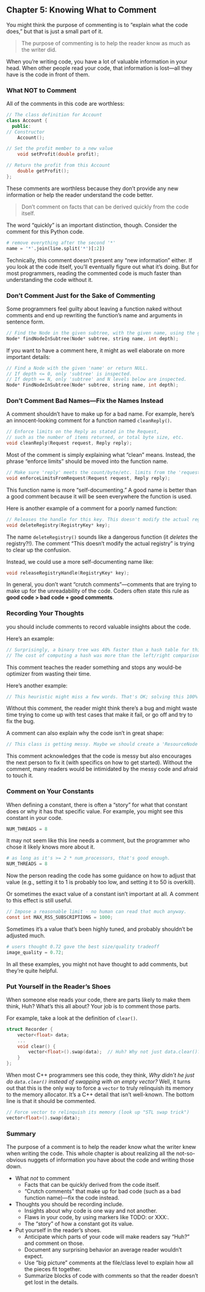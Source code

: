 ## Chapter 5: Knowing What to Comment

You might think the purpose of commenting is to “explain what the code does,” but that is just a small part of it.

> The purpose of commenting is to help the reader know as much as the writer did.

When you’re writing code, you have a lot of valuable information in your head. When other people read your code, that information is lost—all they have is the code in front of them.

### What NOT to Comment

All of the comments in this code are worthless:

```cpp
// The class definition for Account
class Account {
  public:
// Constructor
    Account();

// Set the profit member to a new value
    void setProfit(double profit);

// Return the profit from this Account
    double getProfit();
};
```

These comments are worthless because they don’t provide any new information or help the reader understand the code better.

> Don’t comment on facts that can be derived quickly from the code itself.

The word “quickly” is an important distinction, though. Consider the comment for this Python code.

```py
# remove everything after the second '*'
name = '*'.join(line.split('*')[:2])
```

Technically, this comment doesn’t present any “new information” either. If you look at the code itself, you’ll eventually figure out what it’s doing. But for most programmers, reading the commented code is much faster than understanding the code without it.

### Don’t Comment Just for the Sake of Commenting

Some programmers feel guilty about leaving a function naked without comments and end up rewriting the function’s name and arguments in sentence form.

```cpp
// Find the Node in the given subtree, with the given name, using the given depth.
Node* findNodeInSubtree(Node* subtree, string name, int depth);
```

If you want to have a comment here, it might as well elaborate on more important details:

```cpp
// Find a Node with the given 'name' or return NULL.
// If depth <= 0, only 'subtree' is inspected.
// If depth == N, only 'subtree' and N levels below are inspected.
Node* FindNodeInSubtree(Node* subtree, string name, int depth);
```

### Don’t Comment Bad Names—Fix the Names Instead

A comment shouldn’t have to make up for a bad name. For example, here’s an innocent-looking comment for a function named `cleanReply()`.

```cpp
// Enforce limits on the Reply as stated in the Request,
// such as the number of items returned, or total byte size, etc.
void cleanReply(Request request, Reply reply);
```

Most of the comment is simply explaining what “clean” means. Instead, the phrase “enforce limits” should be moved into the function name.

```cpp
// Make sure 'reply' meets the count/byte/etc. limits from the 'request'
void enforceLimitsFromRequest(Request request, Reply reply);
```

This function name is more “self-documenting.” A good name is better than a good comment because it will be seen everywhere the function is used.

Here is another example of a comment for a poorly named function:

```cpp
// Releases the handle for this key. This doesn't modify the actual registry.
void deleteRegistry(RegistryKey* key);
```

The name `deleteRegistry()` sounds like a dangerous function (it *deletes* the registry?!). The comment “This doesn’t modify the actual registry” is trying to clear up the confusion.

Instead, we could use a more self-documenting name like:

```cpp
void releaseRegistryHandle(RegistryKey* key);
```

In general, you don’t want “crutch comments”—comments that are trying to make up for the unreadability of the code. Coders often state this rule as __good code > bad code + good comments__.

### Recording Your Thoughts

you should include comments to record valuable insights about the code.

Here’s an example:

```java
// Surprisingly, a binary tree was 40% faster than a hash table for this data.
// The cost of computing a hash was more than the left/right comparisons.
```

This comment teaches the reader something and stops any would-be optimizer from wasting their time.

Here’s another example:

```cpp
// This heuristic might miss a few words. That's OK; solving this 100% is hard.
```

Without this comment, the reader might think there’s a bug and might waste time trying to come up with test cases that make it fail, or go off and try to fix the bug.

A comment can also explain why the code isn’t in great shape:

```cpp
// This class is getting messy. Maybe we should create a 'ResourceNode' subclass to help organize things.
```

This comment acknowledges that the code is messy but also encourages the next person to fix it (with specifics on how to get started). Without the comment, many readers would be intimidated by the messy code and afraid to touch it.

### Comment on Your Constants

When defining a constant, there is often a “story” for what that constant does or why it has that specific value. For example, you might see this constant in your code.

```py
NUM_THREADS = 8
```

It may not seem like this line needs a comment, but the programmer who chose it likely knows more about it.

```py
# as long as it's >= 2 * num_processors, that's good enough.
NUM_THREADS = 8 
```

Now the person reading the code has some guidance on how to adjust that value (e.g., setting it to 1 is probably too low, and setting it to 50 is overkill).

Or sometimes the exact value of a constant isn’t important at all. A comment to this effect is still useful.

```c
// Impose a reasonable limit - no human can read that much anyway.
const int MAX_RSS_SUBSCRIPTIONS = 1000;
```

Sometimes it’s a value that’s been highly tuned, and probably shouldn’t be adjusted much.

```py
# users thought 0.72 gave the best size/quality tradeoff
image_quality = 0.72; 
```

In all these examples, you might not have thought to add comments, but they’re quite helpful.

### Put Yourself in the Reader’s Shoes

When someone else reads your code, there are parts likely to make them think, Huh? What’s this all about? Your job is to comment those parts.

For example, take a look at the definition of `clear()`.

```cpp
struct Recorder {
    vector<float> data;
    ...
    void clear() {
        vector<float>().swap(data);  // Huh? Why not just data.clear()?
    }
};
```

When most C++ programmers see this code, they think, *Why didn’t he just do `data.clear()` instead of swapping with an empty vector?* Well, it turns out that this is the only way to force a `vector` to truly relinquish its memory to the memory allocator. It’s a C++ detail that isn’t well-known. The bottom line is that it should be commented.

```cpp
// Force vector to relinquish its memory (look up "STL swap trick")
vector<float>().swap(data);
```

### Summary

The purpose of a comment is to help the reader know what the writer knew when writing the code. This whole chapter is about realizing all the not-so-obvious nuggets of information you have about the code and writing those down.

* What *not* to comment
    * Facts that can be quickly derived from the code itself.
    * “Crutch comments” that make up for bad code (such as a bad function name)—fix the code instead.
* Thoughts you should be recording include.
    * Insights about why code is one way and not another.
    * Flaws in your code, by using markers like TODO: or XXX:.
    * The “story” of how a constant got its value.
* Put yourself in the reader’s shoes.
    * Anticipate which parts of your code will make readers say “Huh?” and comment on those.
    * Document any surprising behavior an average reader wouldn’t expect.
    * Use “big picture” comments at the file/class level to explain how all the pieces fit together.
    * Summarize blocks of code with comments so that the reader doesn’t get lost in the details.
